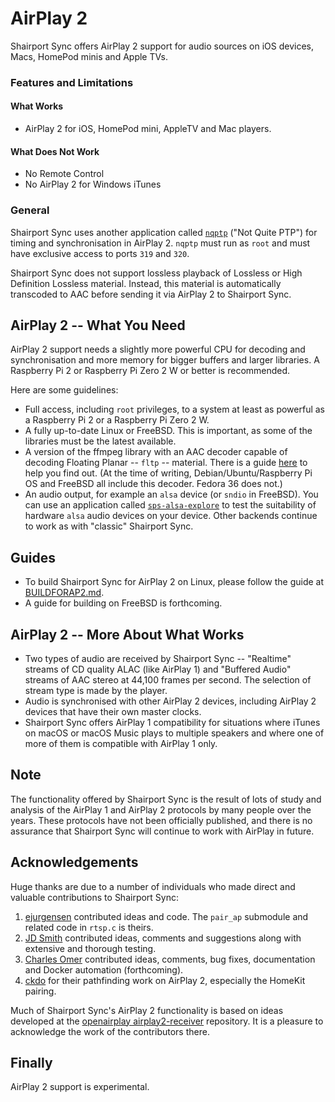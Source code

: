 AirPlay 2
===
Shairport Sync offers AirPlay 2 support for audio sources on iOS devices, Macs, HomePod minis and Apple TVs.

### Features and Limitations
#### What Works
- AirPlay 2 for iOS, HomePod mini, AppleTV and Mac players.

#### What Does Not Work
- No Remote Control
- No AirPlay 2 for Windows iTunes

### General
Shairport Sync uses another application called [`nqptp`](https://github.com/mikebrady/nqptp) ("Not Quite PTP") for timing and synchronisation in AirPlay 2. `nqptp` must run as `root` and must have exclusive access to ports `319` and `320`.

Shairport Sync does not support lossless playback of Lossless or High Definition Lossless material. Instead, this material is automatically transcoded to AAC before sending it via AirPlay 2 to Shairport Sync. 

AirPlay 2 -- What You Need
---
AirPlay 2 support needs a slightly more powerful CPU for decoding and synchronisation and more memory for bigger buffers and larger libraries. A Raspberry Pi 2 or Raspberry Pi Zero 2 W or better is recommended.

Here are some guidelines: 
* Full access, including `root` privileges, to a system at least as powerful as a Raspberry Pi 2 or a Raspberry Pi Zero 2 W.
* A fully up-to-date Linux or FreeBSD. This is important, as some of the libraries must be the latest available.
* A version of the ffmpeg library with an AAC decoder capable of decoding Floating Planar -- `fltp` -- material. There is a guide [here](https://github.com/mikebrady/shairport-sync/blob/development/TROUBLESHOOTING.md#aac-decoder-issues-airplay-2-only) to help you find out. (At the time of writing, Debian/Ubuntu/Raspberry Pi OS and FreeBSD all include this decoder. Fedora 36 does not.)
* An audio output, for example an `alsa` device (or `sndio` in FreeBSD). You can use an application called [`sps-alsa-explore`](https://github.com/mikebrady/sps-alsa-explore) to test the suitability of hardware `alsa` audio devices on your device. Other backends continue to work as with "classic" Shairport Sync.

Guides
---
* To build Shairport Sync for AirPlay 2 on Linux, please follow the guide at [BUILDFORAP2.md](https://github.com/mikebrady/shairport-sync/blob/development/BUILDFORAP2.md).
* A guide for building on FreeBSD is forthcoming.

AirPlay 2 -- More About What Works
---
* Two types of audio are received by Shairport Sync -- "Realtime" streams of CD quality ALAC (like AirPlay 1) and "Buffered Audio" streams of AAC stereo at 44,100 frames per second. The selection of stream type is made by the player.
* Audio is synchronised with other AirPlay 2 devices, including AirPlay 2 devices that have their own master clocks.
* Shairport Sync offers AirPlay 1 compatibility for situations where iTunes on macOS or macOS Music plays to multiple speakers and where one of more of them is compatible with AirPlay 1 only.

Note
----
The functionality offered by Shairport Sync is the result of lots of study and analysis of the AirPlay 1 and AirPlay 2 protocols by many people over the years. These protocols have not been officially published, and there is no assurance that Shairport Sync will continue to work with AirPlay in future.

Acknowledgements
----
Huge thanks are due to a number of individuals who made direct and valuable contributions to Shairport Sync:
1. [ejurgensen](https://github.com/ejurgensen) contributed ideas and code. The `pair_ap` submodule and related code in `rtsp.c` is theirs.
2. [JD Smith](https://github.com/jdtsmith) contributed ideas, comments and suggestions along with extensive and thorough testing.
3. [Charles Omer](https://github.com/charlesomer) contributed ideas, comments, bug fixes, documentation and Docker automation (forthcoming).
4. [ckdo](https://github.com/ckdo) for their pathfinding work on AirPlay 2, especially the HomeKit pairing.

Much of Shairport Sync's AirPlay 2 functionality is based on ideas developed at the [openairplay airplay2-receiver]( https://github.com/openairplay/airplay2-receiver) repository. It is a pleasure to acknowledge the work of the contributors there.

Finally
----
AirPlay 2 support is experimental.
